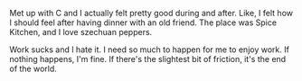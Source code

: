 Met up with C and I actually felt pretty good during and after. Like, I felt how I should feel after having dinner with an old friend. The place was Spice Kitchen, and I love szechuan peppers. 

Work sucks and I hate it. I need so much to happen for me to enjoy work. If nothing happens, I'm fine. If there's the slightest bit of friction, it's the end of the world.
